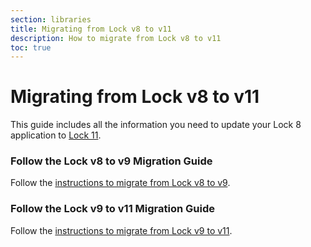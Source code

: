 ```yaml
---
section: libraries
title: Migrating from Lock v8 to v11
description: How to migrate from Lock v8 to v11
toc: true
---
```

# Migrating from Lock v8 to v11

This guide includes all the information you need to update your Lock 8 application to [Lock 11](/libraries/lock).

### Follow the Lock v8 to v9 Migration Guide

Follow the [instructions to migrate from Lock v8 to v9](/libraries/lock/v9/migration-guide).

### Follow the Lock v9 to v11 Migration Guide

Follow the [instructions to migrate from Lock v9 to v11](/libraries/lock/v11/migration-v9-v11).
